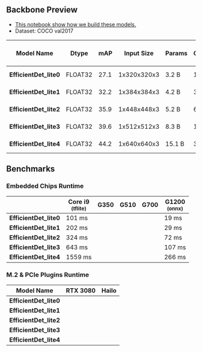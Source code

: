 ## Backbone Preview

* [This notebook show how we build these models.](https://github.com/R300-AI/model_zoo_library/blob/main/notebooks/Export_EfficientDets_via_AutoML.ipynb)
* Dataset: COCO val2017

| Model Name  | **Dtype** |**mAP**    |  **Input Size**  | **Params**   | **GFLOPS**  | **Memory**  | **Pre-trained Weights**    |
|   -------   | -------   |   ------- |   ------------   |   ---------  |  ---------  |  --------   |   ----------------------   |
| **EfficientDet_lite0** | FLOAT32 |    27.1     |    1x320x320x3   | 3.2 B        |   1.7       |   11.2 M    |[[ONNX]](https://itriaihub.blob.core.windows.net/modelzoo-efficientdets/efficientdet_lite0.onnx), [[TFLite]](https://itriaihub.blob.core.windows.net/modelzoo-efficientdets/efficientdet_lite0.tflite) |
| **EfficientDet_lite1** | FLOAT32 |    32.2     |    1x384x384x3   | 4.2 B        |   3.5       |   16.1 M    |[[ONNX]](https://itriaihub.blob.core.windows.net/modelzoo-efficientdets/efficientdet_lite1.onnx), [[TFLite]](https://itriaihub.blob.core.windows.net/modelzoo-efficientdets/efficientdet_lite1.tflite) |
| **EfficientDet_lite2** | FLOAT32 |    35.9     |    1x448x448x3   | 5.2 B        |   6.0       |   21.8 M    |[[ONNX]](https://itriaihub.blob.core.windows.net/modelzoo-efficientdets/efficientdet_lite2.onnx), [[TFLite]](https://itriaihub.blob.core.windows.net/modelzoo-efficientdets/efficientdet_lite2.tflite) |
| **EfficientDet_lite3** | FLOAT32 |    39.6     |    1x512x512x3   | 8.3 B        |   13.7      |   28.5 M    |[[ONNX]](https://itriaihub.blob.core.windows.net/modelzoo-efficientdets/efficientdet_lite3.onnx), [[TFLite]](https://itriaihub.blob.core.windows.net/modelzoo-efficientdets/efficientdet_lite3.tflite) |
| **EfficientDet_lite4** | FLOAT32 |    44.2     |    1x640x640x3   | 15.1 B       |   37.6      |   44.5 M    |[[ONNX]](https://itriaihub.blob.core.windows.net/modelzoo-efficientdets/efficientdet_lite4.onnx), [[TFLite]](https://itriaihub.blob.core.windows.net/modelzoo-efficientdets/efficientdet_lite4.tflite) |

## Benchmarks

### Embedded Chips Runtime

  |                        | Core i9<br><sub>(tflite) | G350<br><sub> | G510<br><sub> | G700<br><sub> | G1200<br><sub>(onnx) | 
  | ---------------------- | ---------------------- |  ------------ |  ------------ |  ------------ | -------------------- |
  | **EfficientDet_lite0** |  101 ms                |               |               |               |        19 ms         |
  | **EfficientDet_lite1** |  202 ms                |               |               |               |        29 ms         |
  | **EfficientDet_lite2** |  324 ms                |               |               |               |        72 ms         |
  | **EfficientDet_lite3** |  643 ms                |               |               |               |        107 ms        |  
  | **EfficientDet_lite4** |  1559 ms               |               |               |               |        266 ms        |
  
### M.2 & PCIe Plugins Runtime
  | **Model Name**         | RTX 3080 |  Hailo   |
  | ---------------------- | -------- | -------- |
  | **EfficientDet_lite0** |          |          |
  | **EfficientDet_lite1** |          |          |
  | **EfficientDet_lite2** |          |          |
  | **EfficientDet_lite3** |          |          |
  | **EfficientDet_lite4** |          |          |


  
